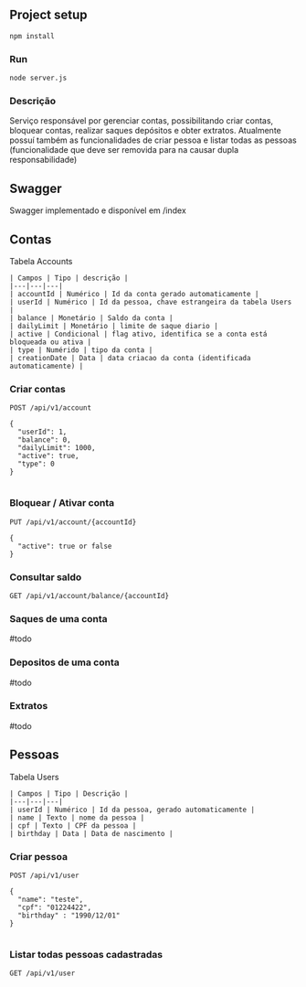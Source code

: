 
## Project setup
```
npm install
```

### Run
```
node server.js
```

### Descrição
Serviço responsável por gerenciar contas, possibilitando criar contas, bloquear contas, realizar saques depósitos e obter extratos. 
Atualmente possuí também as funcionalidades de criar pessoa e listar todas as pessoas (funcionalidade que deve ser removida para na causar dupla responsabilidade)

## Swagger
Swagger implementado e disponível em /index

## Contas

Tabela Accounts

    | Campos | Tipo | descrição |
    |---|---|---|
    | accountId | Numérico | Id da conta gerado automaticamente |
    | userId | Numérico | Id da pessoa, chave estrangeira da tabela Users |
    | balance | Monetário | Saldo da conta |
    | dailyLimit | Monetário | limite de saque diario |
    | active | Condicional | flag ativo, identifica se a conta está bloqueada ou ativa |
    | type | Numérido | tipo da conta |
    | creationDate | Data | data criacao da conta (identificada automaticamente) |


### Criar contas
```
POST /api/v1/account

{
  "userId": 1,
  "balance": 0,
  "dailyLimit": 1000,
  "active": true,
  "type": 0
}


```


### Bloquear / Ativar conta
```
PUT /api/v1/account/{accountId}

{
  "active": true or false
}

```


### Consultar saldo
```
GET /api/v1/account/balance/{accountId}

```

### Saques de uma conta
#todo

### Depositos de uma conta
#todo

### Extratos
#todo

## Pessoas

Tabela Users

    | Campos | Tipo | Descrição |
    |---|---|---|
    | userId | Numérico | Id da pessoa, gerado automaticamente |
    | name | Texto | nome da pessoa |
    | cpf | Texto | CPF da pessoa |
    | birthday | Data | Data de nascimento |


### Criar pessoa
```
POST /api/v1/user

{
  "name": "teste",
  "cpf": "01224422",
  "birthday" : "1990/12/01"
}


```


### Listar todas pessoas cadastradas
```
GET /api/v1/user

```

